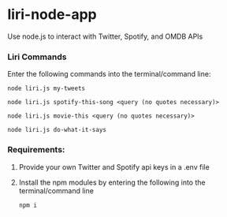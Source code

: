 # liri-node-app
Use node.js to interact with Twitter, Spotify, and OMDB APIs

### Liri Commands

Enter the following commands into the terminal/command line:

```
node liri.js my-tweets

node liri.js spotify-this-song <query (no quotes necessary)>

node liri.js movie-this <query (no quotes necessary)>

node liri.js do-what-it-says
```

### Requirements:

 1. Provide your own Twitter and Spotify api keys in a .env file

 2. Install the npm modules by entering the following into the terminal/command line
    ```
    npm i
    ```